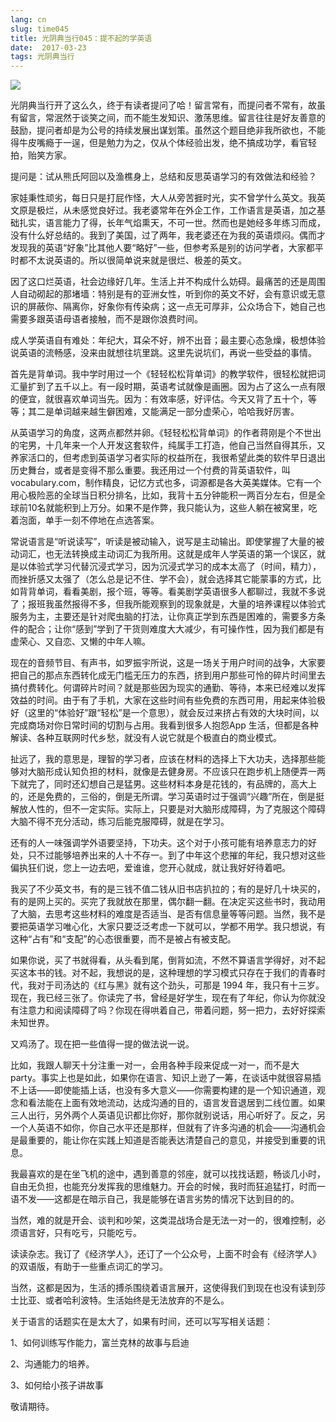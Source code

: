 ```yaml
---
lang: cn
slug: time045
title: 光阴典当行045：提不起的学英语
date:  2017-03-23
tags: 光阴典当行
---
```

<!-- more -->
![](/uploads/time045.jpg)

光阴典当行开了这么久，终于有读者提问了哈！留言常有，而提问者不常有，故虽有留言，常泯然于谈笑之间，而不能生发知识、激荡思维。留言往往是好友善意的鼓励，提问者却是为公号的持续发展出谋划策。虽然这个题目绝非我所欲也，不能得牛皮嘴瘾于一逞，但是勉力为之，仅从个体经验出发，绝不搞成功学，看官轻拍，贻笑方家。

提问是：试从熊氏阿回以及渔樵身上，总结和反思英语学习的有效做法和经验？

家娃秉性顽劣，每日只是打屁作怪，大人从旁苦捱时光，实不曾学什么英文。我英文原是极烂，从未感觉良好过。我老婆常年在外企工作，工作语言是英语，加之基础扎实，语言能力了得，长年气焰熏天，不可一世。然而也是她经多年练习而成，没有什么好总结的。我到了美国，过了两年，我老婆还在为我的英语烦闷。偶而才发现我的英语“好象”比其他人要“略好”一些，但参考系是别的访问学者，大家都平时都不太说英语的。所以很简单说来就是很烂、极差的英文。

因了这口烂英语，社会边缘好几年。生活上并不构成什么妨碍。最痛苦的还是周围人自动砌起的那堵墙：特别是有的亚洲女性，听到你的英文不好，会有意识或无意识的屏蔽你、隔离你，好象你有传染病；这一点无可厚非，公众场合下，她自己也需要多跟英语母语者接触，而不是跟你浪费时间。

成人学英语自有难处：年纪大，耳朵不好，辨不出音；最主要心态急燥，极想体验说英语的流畅感，没来由就想往坑里跳。这里先说坑们，再说一些受益的事情。

首先是背单词。我中学时用过一个《轻轻松松背单词》的教学软件，很轻松就把词汇量扩到了五千以上。有一段时期，英语考试就像是画圈。因为占了这么一点有限的便宜，就很喜欢单词当先。因为：有效率感，好评估。今天又背了五十个，等等；其二是单词越来越生僻困难，又能满足一部分虚荣心，哈哈我好厉害。

从英语学习的角度，这两点都然并卵。《轻轻松松背单词》的作者蒋刚是个不世出的宅男，十几年来一个人开发这套软件，纯属手工打造，他自己当然自得其乐，又养家活口的，但考虑到英语学习者实际的权益所在，我很希望此类的软件早日退出历史舞台，或者是变得不那么重要。我还用过一个付费的背英语软件，叫vocabulary.com，制作精良，记忆方式也多，词源都是各大英美媒体。它有一个用心极险恶的全球当日积分排名，比如，我背十五分钟能积一两百分左右，但是全球前10名就能积到上万分。如果不是作弊，我只能认为，这些人躺在被窝里，吃着泡面，单手一刻不停地在点选答案。

常说语言是“听说读写”，听读是被动输入，说写是主动输出。即使掌握了大量的被动词汇，也无法转换成主动词汇为我所用。这就是成年人学英语的第一个误区，就是以体验式学习代替沉浸式学习，因为沉浸式学习的成本太高了（时间，精力），而挫折感又太强了（怎么总是记不住、学不会），就会选择其它能蒙事的方式，比如背背单词，看看美剧，报个班，等等。看美剧学英语很多人都聊过，我就不多说了；报班我虽然报得不多，但我所能观察到的现象就是，大量的培养课程以体验式服务为主，主要还是针对爬虫脑的打法，让你真正学到东西是困难的，需要多方条件的配合；让你“感到”学到了干货则难度大大减少，有可操作性，因为我们都是有虚荣心、又自恋、又懒的中年人嘛。

现在的音频节目、有声书，如罗振宇所说，这是一场关于用户时间的战争，大家要把自己的那点东西转化成无门槛无压力的东西，挤到用户那些可怜的碎片时间里去搞付费转化。何谓碎片时间？就是那些因为现实的通勤、等待，本来已经难以发挥效益的时间。由于有了手机，大家在这些时间有些免费的东西可用，用起来体验极好（这里的“体验好”跟“轻松”是一个意思），就会反过来挤占有效的大块时间，以完成商场对你日常时间的切割与占用。我看到很多人抱怨App 生活，但都是各种解读、各种互联网时代乡愁，就没有人说它就是个极直白的商业模式。

扯远了，我的意思是，理智的学习者，应该在材料的选择上下大功夫，选择那些能够对大脑形成认知负担的材料，就像是去健身房。不应该只在跑步机上随便弄一两下就完了，同时还幻想自己是猛男。这些材料本身是花钱的，有品牌的，高大上的，还是免费的，三俗的，倒是无所谓。学习英语时过于强调“兴趣”所在，倒是挺解放人性的，但不一定实际。实际上，只要是对大脑形成障碍，为了克服这个障碍大脑不得不充分活动，练习后能克服障碍，就是在学习。

还有的人一味强调学外语要坚持，下功夫。这个对于小孩可能有培养意志力的好处，只不过能够培养出来的人十不存一。到了中年这个悲摧的年纪，我只想对这些偏执狂们说，您上一边去吧，爱谁谁，您开心就成，就让我好好待着吧。

我买了不少英文书，有的是三钱不值二钱从旧书店扒拉的；有的是好几十块买的，有的是网上买的。买完了我就放在那里，偶尔翻一翻。在决定买这些书时，我动用了大脑，去思考这些材料的难度是否适当、是否有信息量等等问题。当然，我不是要把英语学习唯心化，大家只要泛泛考虑一下就可以，学都不用学。我只想说，有这种“占有”和“支配”的心态很重要，而不是被占有被支配。

如果你说，买了书就得看，从头看到尾，倒背如流，不然不算语言学得好，对不起买这本书的钱。对不起，我想说的是，这种理想的学习模式只存在于我们的青春时代，我对于司汤达的《红与黑》就有这个劲头，可那是 1994 年，我只有十三岁。现在，我已经三张了。你读完了书，曾经是好学生，现在有了年纪，你认为你就没有注意力和阅读障碍了吗？你现在得哄着自己，带着问题，努一把力，去好好探索未知世界。

又鸡汤了。现在把一些值得一提的做法说一说。

比如，我跟人聊天十分注重一对一，会用各种手段来促成一对一，而不是大 party。事实上也是如此，如果你在语言、知识上逊了一筹，在谈话中就很容易插不上话——即使能插上话，也没有多大意义——你需要构建的是一个知识通道，观念和看法能在上面有效地流动，达成沟通的目的，语言发音退居到二线位置。如果三人出行，另外两个人英语见识都比你好，那你就别说话，用心听好了。反之，另一个人英语不如你，你自己水平还是那样，但就有了许多沟通的机会——沟通机会是最重要的，能让你在实践上知道是否能表达清楚自己的意见，并接受到重要的讯息。

我最喜欢的是在坐飞机的途中，遇到善意的邻座，就可以找找话题，畅谈几小时，自由无负担，也能充分发挥我的思维魅力。开会的时候，我时而狂追猛打，时而一语不发——这都是在暗示自己，我是能够在语言劣势的情况下达到目的的。

当然，难的就是开会、谈判和吵架，这类混战场合是无法一对一的，很难控制，必须语言好，只有吃亏，只能吃亏。

读读杂志。我订了《经济学人》，还订了一个公众号，上面不时会有《经济学人》的双语版，有助于一些重点词汇的学习。

当然，这都是因为，生活的搏杀围绕着语言展开，这使得我们到现在也没有读到莎士比亚、或者哈利波特。生活始终是无法放弃的不是么。

关于语言的话题实在是太大了，如果有时间，还可以写写相关话题：

1、如何训练写作能力，富兰克林的故事与启迪

2、沟通能力的培养。

3、如何给小孩子讲故事

敬请期待。